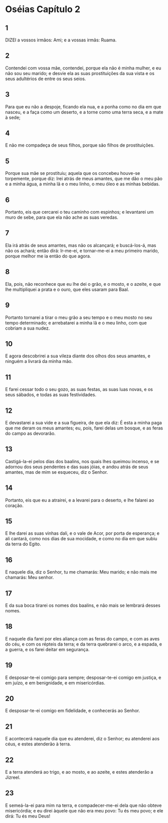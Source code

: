 # Oséias Capítulo 2

## 1
DIZEI a vossos irmãos: Ami; e a vossas irmãs: Ruama.

## 2
Contendei com vossa mãe, contendei, porque ela não é minha mulher, e eu não sou seu marido; e desvie ela as suas prostituições da sua vista e os seus adultérios de entre os seus seios.

## 3
Para que eu não a despoje, ficando ela nua, e a ponha como no dia em que nasceu, e a faça como um deserto, e a torne como uma terra seca, e a mate à sede;

## 4
E não me compadeça de seus filhos, porque são filhos de prostituições.

## 5
Porque sua mãe se prostituiu; aquela que os concebeu houve-se torpemente, porque diz: Irei atrás de meus amantes, que me dão o meu pão e a minha água, a minha lã e o meu linho, o meu óleo e as minhas bebidas.

## 6
Portanto, eis que cercarei o teu caminho com espinhos; e levantarei um muro de sebe, para que ela não ache as suas veredas.

## 7
Ela irá atrás de seus amantes, mas não os alcançará; e buscá-los-á, mas não os achará; então dirá: Ir-me-ei, e tornar-me-ei a meu primeiro marido, porque melhor me ia então do que agora.

## 8
Ela, pois, não reconhece que eu lhe dei o grão, e o mosto, e o azeite, e que lhe multipliquei a prata e o ouro, que eles usaram para Baal.

## 9
Portanto tornarei a tirar o meu grão a seu tempo e o meu mosto no seu tempo determinado; e arrebatarei a minha lã e o meu linho, com que cobriam a sua nudez.

## 10
E agora descobrirei a sua vileza diante dos olhos dos seus amantes, e ninguém a livrará da minha mão.

## 11
E farei cessar todo o seu gozo, as suas festas, as suas luas novas, e os seus sábados, e todas as suas festividades.

## 12
E devastarei a sua vide e a sua figueira, de que ela diz: É esta a minha paga que me deram os meus amantes; eu, pois, farei delas um bosque, e as feras do campo as devorarão.

## 13
Castigá-la-ei pelos dias dos baalins, nos quais lhes queimou incenso, e se adornou dos seus pendentes e das suas jóias, e andou atrás de seus amantes, mas de mim se esqueceu, diz o Senhor.

## 14
Portanto, eis que eu a atrairei, e a levarei para o deserto, e lhe falarei ao coração.

## 15
E lhe darei as suas vinhas dali, e o vale de Acor, por porta de esperança; e ali cantará, como nos dias de sua mocidade, e como no dia em que subiu da terra do Egito.

## 16
E naquele dia, diz o Senhor, tu me chamarás: Meu marido; e não mais me chamarás: Meu senhor.

## 17
E da sua boca tirarei os nomes dos baalins, e não mais se lembrará desses nomes.

## 18
E naquele dia farei por eles aliança com as feras do campo, e com as aves do céu, e com os répteis da terra; e da terra quebrarei o arco, e a espada, e a guerra, e os farei deitar em segurança.

## 19
E desposar-te-ei comigo para sempre; desposar-te-ei comigo em justiça, e em juízo, e em benignidade, e em misericórdias.

## 20
E desposar-te-ei comigo em fidelidade, e conhecerás ao Senhor.

## 21
E acontecerá naquele dia que eu atenderei, diz o Senhor; eu atenderei aos céus, e estes atenderão à terra.

## 22
E a terra atenderá ao trigo, e ao mosto, e ao azeite, e estes atenderão a Jizreel.

## 23
E semeá-la-ei para mim na terra, e compadecer-me-ei dela que não obteve misericórdia; e eu direi àquele que não era meu povo: Tu és meu povo; e ele dirá: Tu és meu Deus!

